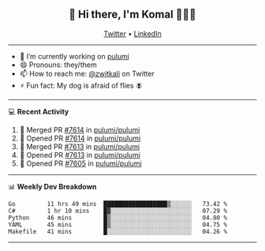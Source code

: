 <h2 align="center"> 👋 Hi there, I'm Komal 🧑🏾‍💻 </h2>
<p align="center">
    <a href="https://twitter.com/zwitkali">Twitter</a> •
    <a href="https://www.linkedin.com/in/komal-ali/">LinkedIn</a>
</p>

--------

- 🔭 I’m currently working on [pulumi](https://github.com/pulumi/pulumi)
- 😄 Pronouns: they/them
- 📫 How to reach me: [@zwitkali](https://twitter.com/zwitkali) on Twitter
- ⚡ Fun fact: My dog is afraid of flies 🪰

--------
💻 **Recent Activity**

<!--START_SECTION:activity-->
1. 🎉 Merged PR [#7614](https://github.com/pulumi/pulumi/pull/7614) in [pulumi/pulumi](https://github.com/pulumi/pulumi)
2. 💪 Opened PR [#7614](https://github.com/pulumi/pulumi/pull/7614) in [pulumi/pulumi](https://github.com/pulumi/pulumi)
3. 🎉 Merged PR [#7613](https://github.com/pulumi/pulumi/pull/7613) in [pulumi/pulumi](https://github.com/pulumi/pulumi)
4. 💪 Opened PR [#7613](https://github.com/pulumi/pulumi/pull/7613) in [pulumi/pulumi](https://github.com/pulumi/pulumi)
5. 💪 Opened PR [#7605](https://github.com/pulumi/pulumi/pull/7605) in [pulumi/pulumi](https://github.com/pulumi/pulumi)
<!--END_SECTION:activity-->

--------

📊 **Weekly Dev Breakdown**
<!--START_SECTION:waka-->
```text
Go         11 hrs 49 mins  ██████████████████▒░░░░░░   73.42 % 
C#         1 hr 10 mins    █▓░░░░░░░░░░░░░░░░░░░░░░░   07.29 % 
Python     46 mins         █▒░░░░░░░░░░░░░░░░░░░░░░░   04.80 % 
YAML       45 mins         █▒░░░░░░░░░░░░░░░░░░░░░░░   04.75 % 
Makefile   41 mins         █░░░░░░░░░░░░░░░░░░░░░░░░   04.26 % 
```
<!--END_SECTION:waka-->

--------